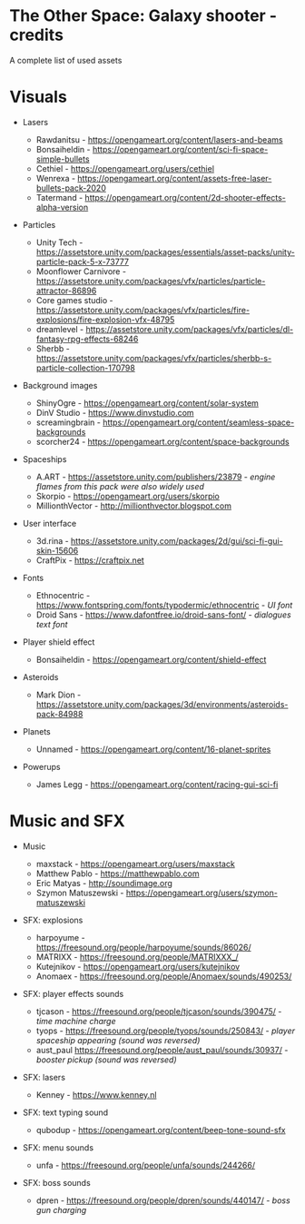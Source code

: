 # The Other Space: Galaxy shooter - credits
A complete list of used assets

# Visuals

- Lasers
  - Rawdanitsu - https://opengameart.org/content/lasers-and-beams
  - Bonsaiheldin - https://opengameart.org/content/sci-fi-space-simple-bullets
  - Cethiel - https://opengameart.org/users/cethiel
  - Wenrexa - https://opengameart.org/content/assets-free-laser-bullets-pack-2020
  - Tatermand - https://opengameart.org/content/2d-shooter-effects-alpha-version

- Particles
  - Unity Tech - https://assetstore.unity.com/packages/essentials/asset-packs/unity-particle-pack-5-x-73777
  - Moonflower Carnivore - https://assetstore.unity.com/packages/vfx/particles/particle-attractor-86896
  - Core games studio - https://assetstore.unity.com/packages/vfx/particles/fire-explosions/fire-explosion-vfx-48795
  - dreamlevel - https://assetstore.unity.com/packages/vfx/particles/dl-fantasy-rpg-effects-68246
  - Sherbb - https://assetstore.unity.com/packages/vfx/particles/sherbb-s-particle-collection-170798

- Background images
  - ShinyOgre - https://opengameart.org/content/solar-system
  - DinV Studio - https://www.dinvstudio.com
  - screamingbrain - https://opengameart.org/content/seamless-space-backgrounds
  - scorcher24 - https://opengameart.org/content/space-backgrounds

- Spaceships
  - A.ART - https://assetstore.unity.com/publishers/23879 - *engine flames from this pack were also widely used*
  - Skorpio - https://opengameart.org/users/skorpio
  - MillionthVector - http://millionthvector.blogspot.com

- User interface
  - 3d.rina - https://assetstore.unity.com/packages/2d/gui/sci-fi-gui-skin-15606
  - CraftPix - https://craftpix.net

- Fonts
  - Ethnocentric - https://www.fontspring.com/fonts/typodermic/ethnocentric - *UI font*
  - Droid Sans - https://www.dafontfree.io/droid-sans-font/ - *dialogues text font*

- Player shield effect
  - Bonsaiheldin - https://opengameart.org/content/shield-effect

- Asteroids
  - Mark Dion - https://assetstore.unity.com/packages/3d/environments/asteroids-pack-84988

- Planets
  - Unnamed - https://opengameart.org/content/16-planet-sprites

- Powerups
  - James Legg - https://opengameart.org/content/racing-gui-sci-fi

# Music and SFX

- Music
  - maxstack - https://opengameart.org/users/maxstack
  - Matthew Pablo - https://matthewpablo.com
  - Eric Matyas - http://soundimage.org
  - Szymon Matuszewski - https://opengameart.org/users/szymon-matuszewski

- SFX: explosions
  - harpoyume - https://freesound.org/people/harpoyume/sounds/86026/
  - MATRIXX - https://freesound.org/people/MATRIXXX_/
  - Kutejnikov - https://opengameart.org/users/kutejnikov
  - Anomaex - https://freesound.org/people/Anomaex/sounds/490253/

- SFX: player effects sounds
  - tjcason - https://freesound.org/people/tjcason/sounds/390475/ - *time machine charge*
  - tyops - https://freesound.org/people/tyops/sounds/250843/ - *player spaceship appearing (sound was reversed)*
  - aust_paul https://freesound.org/people/aust_paul/sounds/30937/ - *booster pickup (sound was reversed)*

- SFX: lasers
  - Kenney - https://www.kenney.nl

- SFX: text typing sound
  - qubodup - https://opengameart.org/content/beep-tone-sound-sfx

- SFX: menu sounds
  - unfa - https://freesound.org/people/unfa/sounds/244266/

- SFX: boss sounds
  - dpren - https://freesound.org/people/dpren/sounds/440147/ - *boss gun charging*
